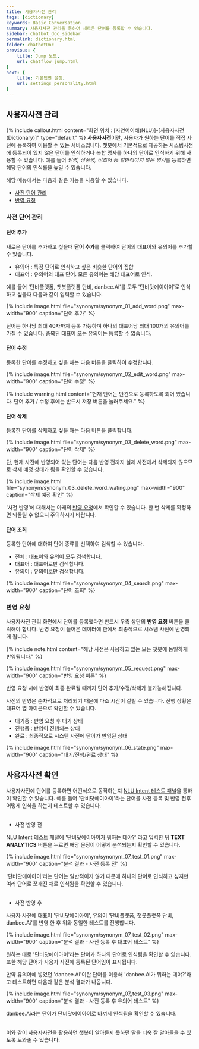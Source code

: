 ```yaml
---
title: 사용자사전 관리
tags: [dictionary]
keywords: Basic Conversation
summary: 사용자사전 관리을 통하여 새로운 단어를 등록할 수 있습니다.
sidebar: chatbot_doc_sidebar
permalink: dictionary.html
folder: chatbotDoc
previous: {
    title: Jump 노드,
    url: chatflow_jump.html
}
next: {
    title: 기본답변 설정,
    url: settings_personality.html
}
---
```


## 사용자사전 관리
 {% include callout.html content="화면 위치 : [자연어이해(NLU)]-[사용자사전(Dictionary)]" type="default" %}
**사용자사전**이란, 사용자가 원하는 단어를 직접 사전에 등록하여 이용할 수 있는 서비스입니다. 챗봇에서 기본적으로 제공하는 시스템사전에 등록되어 있지 않은 단어를 인식하거나 복합 명사를 하나의 단어로 인식하기 위해 사용할 수 있습니다. 예를 들어 *인명, 상품명, 신조어 등 일반적이지 않은 명사*를 등록하면 해당 단어의 인식률을 높일 수 있습니다. <br/>

해당 메뉴에서는 다음과 같은 기능을 사용할 수 있습니다.<br/> 
 - [사전 단어 관리](dictionary.html#사전-단어-관리)
 - [반영 요청](dictionary.html#반영-요청)

### 사전 단어 관리

#### 단어 추가
새로운 단어를 추가하고 싶을때 **단어 추가**를 클릭하여 단어의 대표어와 유의어를 추가할 수 있습니다.<br/>
 - 유의어 : 특정 단어로 인식하고 싶은 비슷한 단어의 집합 
 - 대표어 : 유의어의 대표 단어. 모든 유의어는 해당 대표어로 인식.

예를 들어 '단비플랫폼, 챗봇플랫폼 단비, danbee.Ai'를 모두 '단비닷에이아이'로 인식하고 싶을때 다음과 같이 입력할 수 있습니다. 

{% include image.html file="synonym/synonym_01_add_word.png" max-width="900" caption="단어 추가" %}

단어는 하나당 최대 40자까지 등록 가능하며 하나의 대표어당 최대 100개의 유의어를 가질 수 있습니다. 중복된 대표어 또는 유의어는 등록할 수 없습니다.

#### 단어 수정
등록한 단어를 수정하고 싶을 때는 다음 버튼을 클릭하여 수정합니다. 

{% include image.html file="synonym/synonym_02_edit_word.png" max-width="900" caption="단어 수정" %}

{% include warning.html content="현재 단어는 단건으로 등록하도록 되어 있습니다. 단어 추가 / 수정 후에는 반드시 저장 버튼을 눌러주세요." %}

#### 단어 삭제
등록한 단어를 삭제하고 싶을 때는 다음 버튼을 클릭합니다.

{% include image.html file="synonym/synonym_03_delete_word.png" max-width="900" caption="단어 삭제" %}

단, 현재 사전에 반영되어 있는 단어는 다음 반영 전까지 실제 사전에서 삭제되지 않으므로 삭제 예정 상태가 됨을 확인할 수 있습니다. 

{% include image.html file="synonym/synonym_03_delete_word_wating.png" max-width="900" caption="삭제 예정 확인" %}

'사전 반영'에 대해서는 아래의 [반영 요청](dictionary.html#반영-요청)에서 확인할 수 있습니다. 한 번 삭제를 확정하면 되돌릴 수 없으니 주의하시기 바랍니다. 


#### 단어 조회
등록한 단어에 대하여 단어 종류를 선택하여 검색할 수 있습니다.

- 전체 : 대표어와 유의어 모두 검색합니다.
- 대표어 : 대표어로만 검색합니다.
- 유의어 : 유의어로만 검색합니다.

{% include image.html file="synonym/synonym_04_search.png" max-width="900" caption="단어 조회" %}




### 반영 요청

사용자사전 관리 화면에서 단어를 등록했다면 반드시 우측 상단의 **반영 요청** 버튼을 클릭해야 합니다. 반영 요청이 들어온 데이터에 한에서 최종적으로 시스템 사전에 반영되게 됩니다.

{% include note.html content="해당 사전은 사용하고 있는 모든 챗봇에 동일하게 반영됩니다." %}

{% include image.html file="synonym/synonym_05_request.png" max-width="900" caption="반영 요청 버튼" %}

반영 요청 시에 반영이 최종 완료될 때까지 단어 추가/수정/삭제가 불가능해집니다. <br/>

사전의 반영은 순차적으로 처리되기 때문에 다소 시간이 걸릴 수 있습니다. 진행 상황은 대표어 옆 아이콘으로 확인할 수 있습니다.

- 대기중 : 반영 요청 후 대기 상태
- 진행중 : 반영이 진행되는 상태
- 완료 : 최종적으로 시스템 사전에 단어가 반영된 상태

{% include image.html file="synonym/synonym_06_state.png" max-width="900" caption="대기/진행/완료 상태" %}


## 사용자사전 확인

사용자사전에 단어를 등록하면 어떤식으로 동작하는지 [NLU Intent 테스트 패널](demo_n_test_panel.html#nlu-intent-테스트-패널)을 통하여 확인할 수 있습니다. 예를 들어 '단비닷에이아이'라는 단어를 사전 등록 및 반영 전후 어떻게 인식을 하는지 테스트할 수 있습니다.
<br/><br/>
- 사전 반영 전

NLU Intent 테스트 패널에 '단비닷에이아이가 뭐하는 데야?' 라고 입력한 뒤 **TEXT ANALYTICS** 버튼을 누르면 해당 문장이 어떻게 분석되는지 확인할 수 있습니다. 

{% include image.html file="synonym/synonym_07_test_01.png" max-width="900" caption="분석 결과 - 사전 등록 전" %}

'단비닷에이아이'라는 단어는 일반적이지 않기 때문에 하나의 단어로 인식하고 싶지만 여러 단어로 쪼개진 채로 인식됨을 확인할 수 있습니다.
<br/><br/>
- 사전 반영 후

사용자 사전에 대표어 '단비닷에이아이', 유의어 '단비플랫폼, 챗봇플랫폼 단비, danbee.Ai'를 반영 한 후 위와 동일한 테스트를 진행합니다.

{% include image.html file="synonym/synonym_07_test_02.png" max-width="900" caption="분석 결과 - 사전 등록 후 대표어 테스트" %}

원하는 대로 '단비닷에이아이'라는 단어가 하나의 단어로 인식됨을 확인할 수 있습니다. 또한 해당 단어가 사용자 사전에 등록된 단어임이 표시됩니다.

만약 유의어에 넣었던 'danbee.Ai'이란 단어를 이용해 'danbee.Ai가 뭐하는 데야?'라고 테스트하면 다음과 같은 분석 결과가 나옵니다.

{% include image.html file="synonym/synonym_07_test_03.png" max-width="900" caption="분석 결과 - 사전 등록 후 유의어 테스트" %}

danbee.Ai라는 단어가 단비닷에이아이로 바껴서 인식됨을 확인할 수 있습니다.



<br/>
이와 같이 사용자사전을 활용하면 챗봇이 알아듣지 못하던 말을 더욱 잘 알아들을 수 있도록 도와줄 수 있습니다.